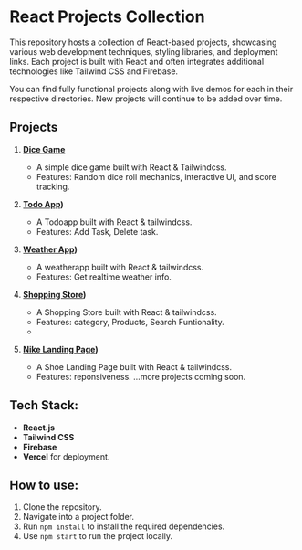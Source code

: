 # React Projects Collection

This repository hosts a collection of React-based projects, showcasing various web development techniques, styling libraries, and deployment links. Each project is built with React and often integrates additional technologies like Tailwind CSS and Firebase.

You can find fully functional projects along with live demos for each in their respective directories. New projects will continue to be added over time.

## Projects

1. **[Dice Game](https://dice-game-react-five.vercel.app/)** 
    - A simple dice game built with React & Tailwindcss.
    - Features: Random dice roll mechanics, interactive UI, and score tracking.

2. **[Todo App](https://react-todo-sh.vercel.app/))** 
    - A Todoapp built with React & tailwindcss.
    - Features: Add Task, Delete task.
      
3. **[Weather App](https://weather-app-sh.vercel.app/))** 
    - A weatherapp built with React & tailwindcss.
    - Features: Get  realtime weather info.

4. **[Shopping Store](https://shopping-store-sh.vercel.app/))** 
    - A Shopping Store built with React & tailwindcss.
    - Features: category, Products, Search Funtionality.
    - 

3. **[Nike Landing Page](https://nike-landing-page-sh.vercel.app/))** 
    - A Shoe Landing  Page built with React & tailwindcss.
    - Features: reponsiveness.
...more projects coming soon.

## Tech Stack:
- **React.js**
- **Tailwind CSS**
- **Firebase**
- **Vercel** for deployment.

## How to use:
1. Clone the repository.
2. Navigate into a project folder.
3. Run `npm install` to install the required dependencies.
4. Use `npm start` to run the project locally.
